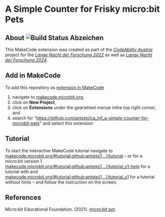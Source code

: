 # A Simple Counter for Frisky micro:bit Pets

## About ![Build Status Abzeichen](https://github.com/antstei/ca_lnf_a-simple-counter-for-microbit-pets/workflows/MakeCode/badge.svg)

This MakeCode extension was created as part of the _[CodeAbility Austria](https://codeability.uibk.ac.at)_ project for the _[Lange Nacht der Forschung 2022](https://web.archive.org/web/https://langenachtderforschung.at/station/2903)_ as well as _[Lange Nacht der Forschung 2024](https://langenachtderforschung.at/station/5228)_.

## Add in MakeCode

To add this repository as [extension in MakeCode](https://makecode.microbit.org/extensions)

1. navigate to [makecode.microbit.org](https://makecode.microbit.org),
2. click on **New Project**,
3. click on **Extensions** under the gearwheel menue inthe top right corner, and
4. search for "https://github.com/antstei/ca_lnf_a-simple-counter-for-microbit-pets" and select this extension

## Tutorial

To start the interactive MakeCode tutorial navigate to [makecode.microbit.org/#tutorial:github:antstei/[…]/tutorial](https://makecode.microbit.org/#tutorial:github:antstei/ca_lnf_a-simple-counter-for-microbit-pets/tutorial) – or for a micro:bit version 1 [makecode.microbit.org/#tutorial:github:antstei/[...]/tutorial_v1-help](https://makecode.microbit.org/#tutorial:github:antstei/ca_lnf_a-simple-counter-for-microbit-pets/tutorial_v1-help) for a tutorial with and [makecode.microbit.org/#tutorial:github:antstei/[...]/tutorial_v1](https://makecode.microbit.org/#tutorial:github:antstei/ca_lnf_a-simple-counter-for-microbit-pets/tutorial_v1) for a tutorial without hints – and follow the instruction on the screen.

## References

Micro:bit Educational Foundation. (2021). _[micro:bit pet](https://www.microbit.org/projects/make-it-code-it/microbit-pet)_.
